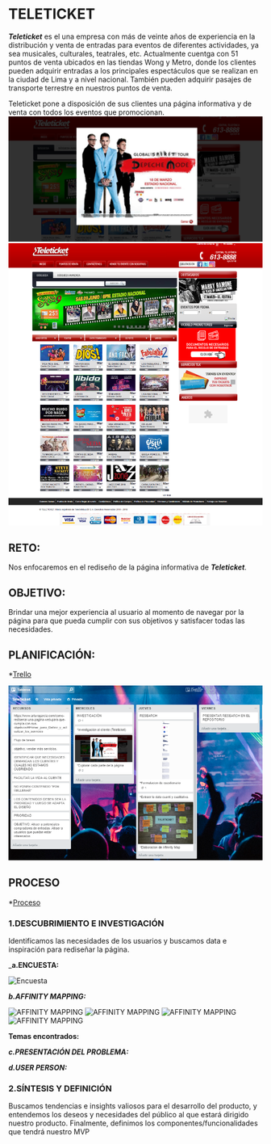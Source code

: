 # TELETICKET

_**Teleticket**_ es el una empresa con más de veinte años de experiencia en la distribución y venta de entradas para eventos de diferentes actividades, ya sea musicales, culturales, teatrales, etc.
Actualmente cuentga con 51 puntos de venta ubicados en las  tiendas Wong y Metro, donde los clientes pueden adquirir entradas a los principales espectáculos que se realizan en la ciudad de Lima y a nivel nacional. También pueden adquirir pasajes de transporte terrestre en nuestros puntos de venta. 

Teleticket pone a disposición de sus clientes una página informativa y de venta con todos los eventos que promocionan.
![Teleticket](https://raw.githubusercontent.com/NatalyCortez/teleticket/master/assets/images/pagina.png)
![Teleticket](https://raw.githubusercontent.com/NatalyCortez/teleticket/master/assets/images/teleticket.png)
## RETO:

Nos enfocaremos en el rediseño de la página informativa de _**Teleticket**_.

## OBJETIVO:

Brindar una mejor experiencia al usuario al momento de navegar por la página para que pueda cumplir con sus objetivos y satisfacer todas las necesidades.

## PLANIFICACIÓN:

*[Trello](https://trello.com/b/TndEhm3Y/teleticket)

![Trello](https://raw.githubusercontent.com/NatalyCortez/teleticket/master/assets/images/trello.png)

## PROCESO 

*[Proceso]()

### 1.DESCUBRIMIENTO E INVESTIGACIÓN

Identificamos las necesidades de los usuarios y buscamos data e inspiración para rediseñar la página.

_**a.ENCUESTA:**

![Encuesta]()

_**b.AFFINITY MAPPING:**_

![AFFINITY MAPPING]()
![AFFINITY MAPPING]()
![AFFINITY MAPPING]()
![AFFINITY MAPPING]()

**Temas encontrados:**

_**c.PRESENTACIÓN DEL PROBLEMA:**_

_**d.USER PERSON:**_

### 2.SÍNTESIS Y DEFINICIÓN
Buscamos tendencias e insights valiosos para el desarrollo del producto, y entendemos los deseos y necesidades del público al que estará dirigido nuestro producto. Finalmente, definimos los componentes/funcionalidades que tendrá nuestro MVP
